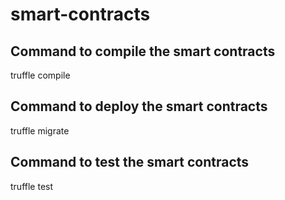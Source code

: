 # smart-contracts

## Command to compile the smart contracts

truffle compile 

## Command to deploy the smart contracts

truffle migrate

## Command to test the smart contracts

truffle test
